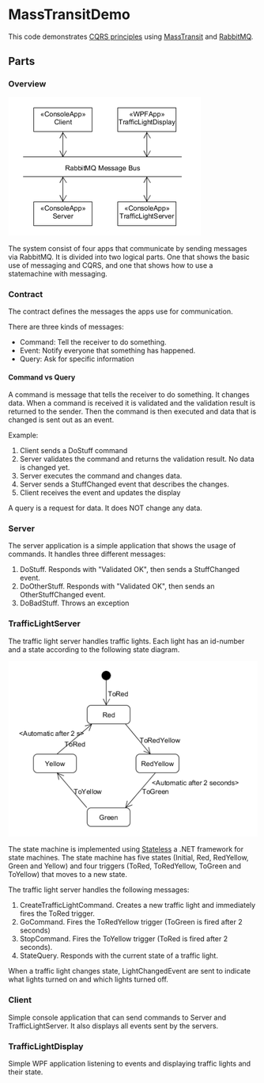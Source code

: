 # MassTransitDemo
This code demonstrates [CQRS principles](http://udidahan.com/2009/12/09/clarified-cqrs/) using [MassTransit](http://masstransit-project.com/) 
and [RabbitMQ](http://www.rabbitmq.com/).

## Parts

### Overview
![Application parts](Overview.png)

The system consist of four apps that communicate by sending messages via RabbitMQ.
It is divided into two logical parts. One that shows the basic use of messaging and CQRS,
and one that shows how to use a statemachine with messaging.


### Contract
The contract defines the messages the apps use for communication.

There are three kinds of messages:
* Command: Tell the receiver to do something.
* Event: Notify everyone that something has happened.
* Query: Ask for specific information

#### Command vs Query

A command is message that tells the receiver to do something. It changes data.
When a command is received it is validated and the validation result is returned to the sender.
Then the command is then executed and data that is changed is sent out as an event.
 
 Example:
 1. Client sends a DoStuff command
 2. Server validates the command and returns the validation result. No data is changed yet.
 3. Server executes the command and changes data.
 4. Server sends a StuffChanged event that describes the changes.
 5. Client receives the event and updates the display  

A query is a request for data. It does NOT change any data.

### Server
The server application is a simple application that shows the usage of commands.
It handles three different messages:
 1. DoStuff. Responds with "Validated OK", then sends a StuffChanged event.
 2. DoOtherStuff. Responds with "Validated OK", then sends an OtherStuffChanged event.
 3. DoBadStuff. Throws an exception

### TrafficLightServer
The traffic light server handles traffic lights. Each light has an id-number and a state
according to the following state diagram. 

![State machine](TrafficLightStateMachine.png)

The state machine is implemented using [Stateless](https://github.com/dotnet-state-machine/stateless)
a .NET framework for state machines. 
The state machine has five states (Initial, Red, RedYellow, Green and Yellow) and four triggers
(ToRed, ToRedYellow, ToGreen and ToYellow) that moves to a new state.


The traffic light server handles the following messages:
 1. CreateTrafficLightCommand. Creates a new traffic light and immediately fires the ToRed trigger.
 2. GoCommand. Fires the ToRedYellow trigger (ToGreen is fired after 2 seconds)
 3. StopCommand. Fires the ToYellow trigger (ToRed is fired after 2 seconds).
 4. StateQuery. Responds with the current state of a traffic light.

When a traffic light changes state, LightChangedEvent are sent to indicate what lights turned on and
which lights turned off.

### Client
Simple console application that can send commands to Server and TrafficLightServer.
It also displays all events sent by the servers.

### TrafficLightDisplay
Simple WPF application listening to events and displaying traffic lights and their state.

